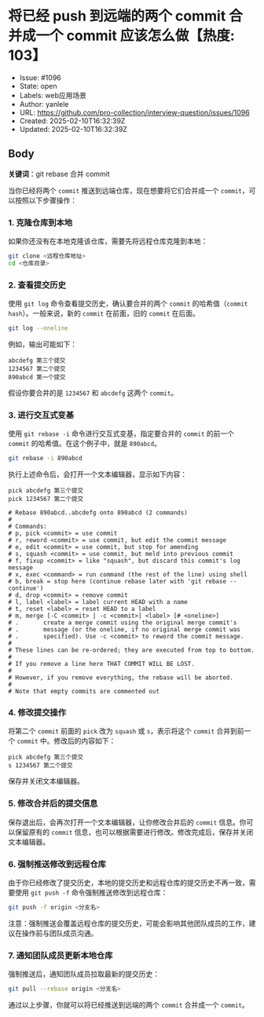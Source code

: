 # 将已经 push 到远端的两个 commit 合并成一个 commit 应该怎么做【热度: 103】

- Issue: #1096
- State: open
- Labels: web应用场景
- Author: yanlele
- URL: https://github.com/pro-collection/interview-question/issues/1096
- Created: 2025-02-10T16:32:39Z
- Updated: 2025-02-10T16:32:39Z

## Body

**关键词**：git rebase 合并 commit

当你已经将两个 `commit` 推送到远端仓库，现在想要将它们合并成一个 `commit`，可以按照以下步骤操作：

### 1. 克隆仓库到本地

如果你还没有在本地克隆该仓库，需要先将远程仓库克隆到本地：

```bash
git clone <远程仓库地址>
cd <仓库目录>
```

### 2. 查看提交历史

使用 `git log` 命令查看提交历史，确认要合并的两个 `commit` 的哈希值（`commit hash`）。一般来说，新的 `commit` 在前面，旧的 `commit` 在后面。

```bash
git log --oneline
```

例如，输出可能如下：

```
abcdefg 第三个提交
1234567 第二个提交
890abcd 第一个提交
```

假设你要合并的是 `1234567` 和 `abcdefg` 这两个 `commit`。

### 3. 进行交互式变基

使用 `git rebase -i` 命令进行交互式变基，指定要合并的 `commit` 的前一个 `commit` 的哈希值。在这个例子中，就是 `890abcd`。

```bash
git rebase -i 890abcd
```

执行上述命令后，会打开一个文本编辑器，显示如下内容：

```plaintext
pick abcdefg 第三个提交
pick 1234567 第二个提交

# Rebase 890abcd..abcdefg onto 890abcd (2 commands)
#
# Commands:
# p, pick <commit> = use commit
# r, reword <commit> = use commit, but edit the commit message
# e, edit <commit> = use commit, but stop for amending
# s, squash <commit> = use commit, but meld into previous commit
# f, fixup <commit> = like "squash", but discard this commit's log message
# x, exec <command> = run command (the rest of the line) using shell
# b, break = stop here (continue rebase later with 'git rebase --continue')
# d, drop <commit> = remove commit
# l, label <label> = label current HEAD with a name
# t, reset <label> = reset HEAD to a label
# m, merge [-C <commit> | -c <commit>] <label> [# <oneline>]
# .       create a merge commit using the original merge commit's
# .       message (or the oneline, if no original merge commit was
# .       specified). Use -c <commit> to reword the commit message.
#
# These lines can be re-ordered; they are executed from top to bottom.
#
# If you remove a line here THAT COMMIT WILL BE LOST.
#
# However, if you remove everything, the rebase will be aborted.
#
# Note that empty commits are commented out
```

### 4. 修改提交操作

将第二个 `commit` 前面的 `pick` 改为 `squash` 或 `s`，表示将这个 `commit` 合并到前一个 `commit` 中。修改后的内容如下：

```plaintext
pick abcdefg 第三个提交
s 1234567 第二个提交
```

保存并关闭文本编辑器。

### 5. 修改合并后的提交信息

保存退出后，会再次打开一个文本编辑器，让你修改合并后的 `commit` 信息。你可以保留原有的 `commit` 信息，也可以根据需要进行修改。修改完成后，保存并关闭文本编辑器。

### 6. 强制推送修改到远程仓库

由于你已经修改了提交历史，本地的提交历史和远程仓库的提交历史不再一致，需要使用 `git push -f` 命令强制推送修改到远程仓库：

```bash
git push -f origin <分支名>
```

注意：强制推送会覆盖远程仓库的提交历史，可能会影响其他团队成员的工作，建议在操作前与团队成员沟通。

### 7. 通知团队成员更新本地仓库

强制推送后，通知团队成员拉取最新的提交历史：

```bash
git pull --rebase origin <分支名>
```

通过以上步骤，你就可以将已经推送到远端的两个 `commit` 合并成一个 `commit`。

